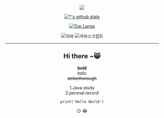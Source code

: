 <div align = "center">

<img src="https://capsule-render.vercel.app/api?type=waving&color=gradient&customColorList=0,2,2,5,30&height=200&section=header&text=start-ha%20%20GitHub!&fontSize=80" />


[![*'s github stats](https://github-readme-stats.vercel.app/api?username=start-ha)](https://github.com/start-ha  ) 

[![Top Langs](https://github-readme-stats.vercel.app/api/top-langs/?username=start-ha)](https://github.com/start-ha/github-readme-stats)


![자바](https://img.shields.io/badge/-Java-007396?style=flat&logo=Java&logoColor=ffffff)
![자바스크립트](https://img.shields.io/badge/-JS-007396?style=flat&logo=Java&logoColor=ffffff)


---
## Hi there ~😸



**bold** <br>
*italic* <br>
~~strikethorough~~ <br>

   1.Java study  
   2.persnal record
 

```
print('Hello World')
```

:smirk: :joy: 

</div>
